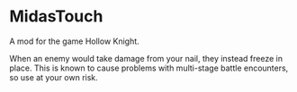 # MidasTouch

A mod for the game Hollow Knight.

When an enemy would take damage from your nail, they instead freeze in place. This is known to cause problems with multi-stage battle encounters, so use at your own risk.